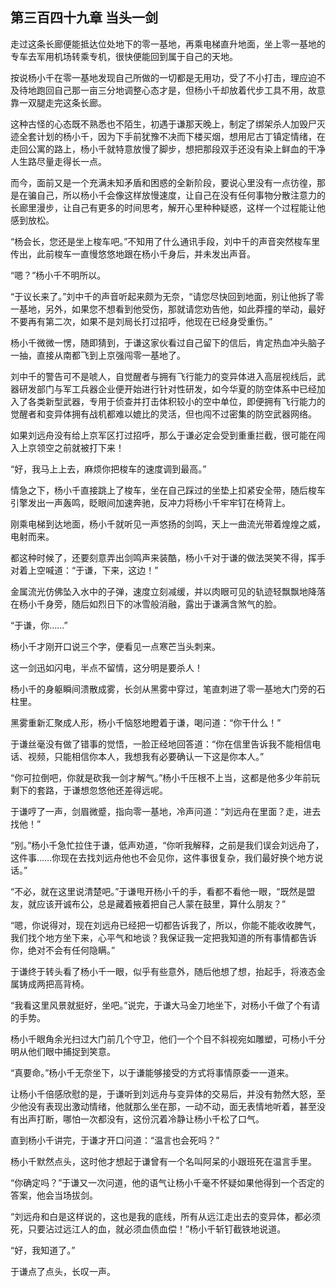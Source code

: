 ## 第三百四十九章 当头一剑
走过这条长廊便能抵达位处地下的零一基地，再乘电梯直升地面，坐上零一基地的专车去军用机场转乘专机，很快便能回到属于自己的天地。

按说杨小千在零一基地发现自己所做的一切都是无用功，受了不小打击，理应迫不及待地跑回自己那一亩三分地调整心态才是，但杨小千却放着代步工具不用，故意靠一双腿走完这条长廊。

这种古怪的心态既不熟悉也不陌生，初遇于谦那天晚上，制定了绑架杀人加毁尸灭迹全套计划的杨小千，因为下手前犹豫不决而下楼买烟，想用尼古丁镇定情绪，在走回公寓的路上，杨小千就特意放慢了脚步，想把那段双手还没有染上鲜血的干净人生路尽量走得长一点。

而今，面前又是一个充满未知矛盾和困惑的全新阶段，要说心里没有一点彷徨，那是在骗自己，所以杨小千会像这样放慢速度，让自己在没有任何事物分散注意力的长廊里漫步，让自己有更多的时间思考，解开心里种种疑惑，这样一个过程能让他感到放松。

“杨会长，您还是坐上梭车吧。”不知用了什么通讯手段，刘中千的声音突然梭车里传出，此前梭车一直慢悠悠地跟在杨小千身后，并未发出声音。

“嗯？”杨小千不明所以。

“于议长来了。”刘中千的声音听起来颇为无奈，“请您尽快回到地面，别让他拆了零一基地，另外，如果您不想看到他受伤，那就请您劝告他，如此莽撞的举动，最好不要再有第二次，如果不是刘局长打过招呼，他现在已经身受重伤。”

杨小千微微一愣，随即猜到，于谦这家伙看过自己留下的信后，肯定热血冲头脑子一抽，直接从南都飞到上京强闯零一基地了。

刘中千的警告可不是唬人，自觉醒者与拥有飞行能力的变异体进入高层视线后，武器研发部门与军工兵器企业便开始进行针对性研发，如今华夏的防空体系中已经加入了各类新型武器，专用于侦查并打击体积较小的空中单位，即便拥有飞行能力的觉醒者和变异体拥有战机都难以媲比的灵活，但也闯不过密集的防空武器网络。

如果刘远舟没有给上京军区打过招呼，那么于谦必定会受到重重拦截，很可能在闯入上京领空之前就被打下来！

“好，我马上上去，麻烦你把梭车的速度调到最高。”

情急之下，杨小千直接跳上了梭车，坐在自己踩过的坐垫上扣紧安全带，随后梭车引擎发出一声轰鸣，眨眼间加速奔驰，反冲力将杨小千牢牢钉在椅背上。

刚乘电梯到达地面，杨小千就听见一声悠扬的剑鸣，天上一曲流光带着煌煌之威，电射而来。

都这种时候了，还要刻意弄出剑鸣声来装酷，杨小千对于谦的做法哭笑不得，挥手对着上空喊道：“于谦，下来，这边！”

金属流光仿佛坠入水中的子弹，速度立刻减缓，并以肉眼可见的轨迹轻飘飘地降落在杨小千身旁，随后如烈日下的冰雪般消融，露出于谦满含煞气的脸。

“于谦，你……”

杨小千才刚开口说三个字，便看见一点寒芒当头刺来。

这一剑迅如闪电，半点不留情，这分明是要杀人！

杨小千的身躯瞬间溃散成雾，长剑从黑雾中穿过，笔直刺进了零一基地大门旁的石柱里。

黑雾重新汇聚成人形，杨小千恼怒地瞪着于谦，喝问道：“你干什么！”

于谦丝毫没有做了错事的觉悟，一脸正经地回答道：“你在信里告诉我不能相信电话、视频，只能相信你本人，我想我有必要确认一下这是你本人。”

“你可拉倒吧，你就是砍我一剑才解气。”杨小千压根不上当，这都是他多少年前玩剩下的套路，于谦想忽悠他还差得远呢。

于谦哼了一声，剑眉微蹙，指向零一基地，冷声问道：“刘远舟在里面？走，进去找他！”

“别。”杨小千急忙拉住于谦，低声劝道，“你听我解释，之前是我们误会刘远舟了，这件事……你现在去找刘远舟他也不会见你，这件事很复杂，我们最好换个地方说话。”

“不必，就在这里说清楚吧。”于谦甩开杨小千的手，看都不看他一眼，“既然是盟友，就应该开诚布公，总是藏着掖着把自己人蒙在鼓里，算什么朋友？”

“嗯，你说得对，现在刘远舟已经把一切都告诉我了，所以，你能不能收收脾气，我们找个地方坐下来，心平气和地谈？我保证我一定把我知道的所有事情都告诉你，绝对不会有任何隐瞒。”

于谦终于转头看了杨小千一眼，似乎有些意外，随后他想了想，抬起手，将液态金属铸成两把高背椅。

“我看这里风景就挺好，坐吧。”说完，于谦大马金刀地坐下，对杨小千做了个有请的手势。

杨小千眼角余光扫过大门前几个守卫，他们一个个目不斜视宛如雕塑，可杨小千分明从他们眼中捕捉到笑意。

“真要命。”杨小千无奈坐下，以于谦能够接受的方式将事情原委一一道来。

让杨小千倍感欣慰的是，于谦听到刘远舟与变异体的交易后，并没有勃然大怒，至少他没有表现出激动情绪，他就那么坐在那，一动不动，面无表情地听着，甚至没有出声打断，哪怕一次都没有，这份沉着冷静让杨小千松了口气。

直到杨小千讲完，于谦才开口问道：“温言也会死吗？”

杨小千默然点头，这时他才想起于谦曾有一个名叫阿呆的小跟班死在温言手里。

“你确定吗？”于谦又一次问道，他的语气让杨小千毫不怀疑如果他得到一个否定的答案，他会当场拔剑。

“刘远舟和白是这样说的，这也是我的底线，所有从远江走出去的变异体，都必须死，只要沾过远江人的血，就必须血债血偿！”杨小千斩钉截铁地说道。

“好，我知道了。”

于谦点了点头，长叹一声。

